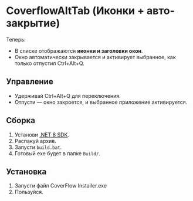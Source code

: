 # CoverflowAltTab (Иконки + авто-закрытие)

Теперь:
- В списке отображаются **иконки и заголовки окон**.
- Окно автоматически закрывается и активирует выбранное, как только отпустил Ctrl+Alt+Q.

## Управление
- Удерживай Ctrl+Alt+Q для переключения.
- Отпусти — окно закроется, и выбранное приложение активируется.

## Сборка
1. Установи [.NET 8 SDK](https://dotnet.microsoft.com/download/dotnet/8.0).
2. Распакуй архив.
3. Запусти `build.bat`.
4. Готовый exe будет в папке `Build/`.

## Установка
1. Запусти файл CoverFlow Instailer.exe
2. Пользуйся.
